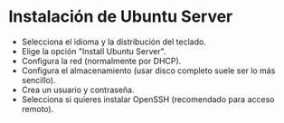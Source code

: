 # Instalación de Ubuntu Server
* Selecciona el idioma y la distribución del teclado.
* Elige la opción "Install Ubuntu Server".
* Configura la red (normalmente por DHCP).
* Configura el almacenamiento (usar disco completo suele ser lo más sencillo).
* Crea un usuario y contraseña.
* Selecciona si quieres instalar OpenSSH (recomendado para acceso remoto).
